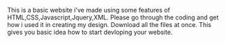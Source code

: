 This is a basic website i've made using some features of HTML,CSS,Javascript,Jquery,XML. 
Please go through the coding and get how i used it in creating my design.
Download all the files at once. This gives you basic idea how to start devloping your website.
